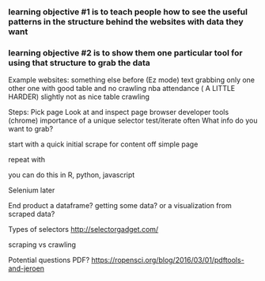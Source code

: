 
### learning objective #1 is to teach people how to see the useful patterns in the structure behind the websites with data they want


### learning objective #2 is to show them one particular tool for using that structure to grab the data

Example websites: 
something else before (Ez mode)
text grabbing only
one other one with good table and no crawling
nba attendance ( A LITTLE HARDER)
slightly not as nice table
crawling

Steps:
Pick page
Look at and inspect page
browser developer tools (chrome)
importance of a unique selector
test/iterate often
What info do you want to grab?

start with a quick initial scrape for content off simple page

repeat with


you can do this in R, python, javascript

Selenium later



End product
a dataframe? getting some data? or a visualization from scraped data?

Types of selectors
http://selectorgadget.com/

scraping vs crawling




Potential questions
PDF?
https://ropensci.org/blog/2016/03/01/pdftools-and-jeroen


